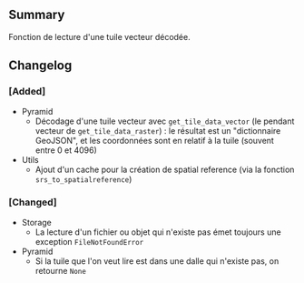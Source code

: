 ## Summary

Fonction de lecture d'une tuile vecteur décodée.

## Changelog

### [Added]

* Pyramid
    * Décodage d'une tuile vecteur avec `get_tile_data_vector` (le pendant vecteur de `get_tile_data_raster`) : le résultat est un "dictionnaire GeoJSON", et les coordonnées sont en relatif à la tuile (souvent entre 0 et 4096)
* Utils
    * Ajout d'un cache pour la création de spatial reference (via la fonction `srs_to_spatialreference`)

### [Changed]

* Storage
    * La lecture d'un fichier ou objet qui n'existe pas émet toujours une exception `FileNotFoundError`
* Pyramid
    * Si la tuile que l'on veut lire est dans une dalle qui n'existe pas, on retourne `None`

<!--
### [Added]

### [Changed]

### [Deprecated]

### [Removed]

### [Fixed]

### [Security]
-->
